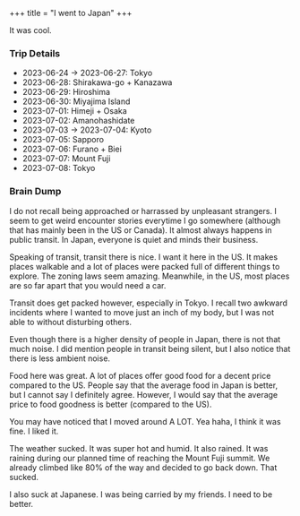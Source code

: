 +++
title = "I went to Japan"
+++

It was cool.

### Trip Details

- 2023-06-24 -> 2023-06-27: Tokyo
- 2023-06-28: Shirakawa-go + Kanazawa
- 2023-06-29: Hiroshima
- 2023-06-30: Miyajima Island
- 2023-07-01: Himeji + Osaka
- 2023-07-02: Amanohashidate
- 2023-07-03 -> 2023-07-04: Kyoto
- 2023-07-05: Sapporo
- 2023-07-06: Furano + Biei
- 2023-07-07: Mount Fuji
- 2023-07-08: Tokyo

### Brain Dump

I do not recall being approached or harrassed by unpleasant strangers. I seem
to get weird encounter stories everytime I go somewhere (although that has
mainly been in the US or Canada). It almost always happens in public transit.
In Japan, everyone is quiet and minds their business.

Speaking of transit, transit there is nice. I want it here in the US. It makes
places walkable and a lot of places were packed full of different things to
explore. The zoning laws seem amazing. Meanwhile, in the US, most places are so
far apart that you would need a car.

Transit does get packed however, especially in Tokyo. I recall two awkward
incidents where I wanted to move just an inch of my body, but I was not able
to without disturbing others.

Even though there is a higher density of people in Japan, there is not that
much noise. I did mention people in transit being silent, but I also notice
that there is less ambient noise.

Food here was great. A lot of places offer good food for a decent price
compared to the US. People say that the average food in Japan is better, but I
cannot say I definitely agree. However, I would say that the average price to
food goodness is better (compared to the US).

You may have noticed that I moved around A LOT. Yea haha, I think it was fine.
I liked it.

The weather sucked. It was super hot and humid. It also rained. It was raining
during our planned time of reaching the Mount Fuji summit. We already climbed
like 80% of the way and decided to go back down. That sucked.

I also suck at Japanese. I was being carried by my friends. I need to be better.

